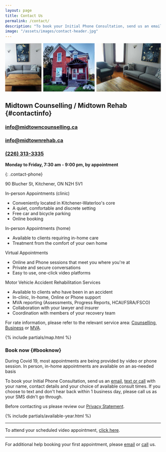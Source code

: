 ```yaml
---
layout: page
title: Contact Us
permalink: /contact/
description: "To book your Initial Phone Consultation, send us an email at info@midtowncounselling.ca or info@midtownrehab, or call or text 226-313-3335 with your name, contact details and your choice of available consult times."
image: "/assets/images/contact-header.jpg"
---
```

<img class="contact-header" src="/assets/images/contact-header.jpg" alt="images of the midtown counselling building">

<div class="row">
<div class="col contact-info" markdown="1">

## Midtown Counselling / Midtown Rehab {#contactinfo}

### [info@midtowncounselling.ca](mailto:info@midtowncounselling.ca)

### [info@midtownrehab.ca](mailto:info@midtownrehab.ca)

### [(226) 313-3335](tel:2263133335)

**Monday to Friday, 7:30 am - 9:00 pm, by appointment**

{: .contact-phone}


90 Blucher St, Kitchener, ON N2H 5V1

In-person Appointments (clinic)
- Conveniently located in Kitchener-Waterloo's core
- A quiet, comfortable and discrete setting
- Free car and bicycle parking
- Online booking

In-person Appointments (home)
- Available to clients requiring in-home care
- Treatment from the comfort of your own home

Virtual Appointments
- Online and Phone sessions that meet you where you're at
- Private and secure conversations
- Easy to use, one-click video platforms

Motor Vehicle Accident Rehabilitation Services
- Available to clients who have been in an accident
- In-clinic, In-home, Online or Phone support
- MVA reporting (Assessments, Progress Reports, HCAI/FSRA/FSCO)
- Collaboration with your lawyer and insurer
- Coordination with members of your recovery team 

For rate information, please refer to the relevant service area: [Counselling](/services/individuals), [Business](/services/businesses) or [MVA](/rehab).

</div>
<div class="col">
    {% include partials/map.html %}
</div>
</div>

### Book now {#booknow}

<div class="alert">
During Covid 19, most appointments are being provided by video or phone session. In person, in-home appointments are available on an as-needed basis
</div>

To book your Initial Phone Consultation, send us an [email](mailto:info@midtowncounselling.ca), [text or call](tel:2263133335) with your name, contact details and your choice of available consult times. If you choose to text and don't hear back within 1 business day, please call us as your SMS didn't go through.

Before contacting us please review our [Privacy Statement](/privacy).

{% include partials/available-year.html %}

--------

To attend your scheduled video appointment, [click here](/session).

--------

For additional help booking your first appointment, please [email](mailto:support@midtowncounselling.ca) or [call](tel:2263133335) us.